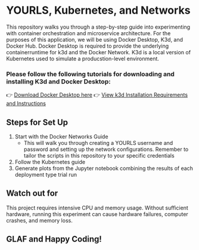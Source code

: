 # YOURLS, Kubernetes, and Networks
This repository walks you through a step-by-step guide into experimenting with container orchestration and microservice architecture.
For the purposes of this application, we will be using Docker Desktop, K3d, and Docker Hub. 
Docker Desktop is required to provide the underlying containerruntime for k3d and the Docker Network. K3d is a local version of Kubernetes used to simulate a producstion-level environment.

### Please follow the following tutorials for downloading and installing K3d and Docker Desktop:
👉 [Download Docker Desktop here](https://www.docker.com/products/docker-desktop/)
👉 [View k3d Installation Requirements and Instructions](https://k3d.io/stable/#requirements)

## Steps for Set Up
1. Start with the Docker Networks Guide
   * This will walk you through creating a YOURLS username and password and setting up the network configurations. Remember to tailor the scripts in this repository to your specific credentials
2. Follow the Kubernetes guide
3. Generate plots from the Jupyter notebook combining the results of each deployment type trial run

## Watch out for
This project requires intensive CPU and memory usage. Without sufficient hardware, running this experiment can cause hardware failures, computer crashes, and memory loss.

## GLAF and Happy Coding!
